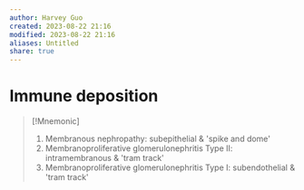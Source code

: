```yaml
---
author: Harvey Guo
created: 2023-08-22 21:16
modified: 2023-08-22 21:16
aliases: Untitled
share: true
---
```


# Immune deposition
>[!Mnemonic] 
>1. Membranous nephropathy: subepithelial & 'spike and dome' 
>2. Membranoproliferative glomerulonephritis Type II: intramembranous & 'tram track'
>3. Membranoproliferative glomerulonephritis Type I: subendothelial & 'tram track'
